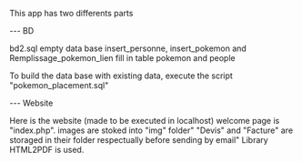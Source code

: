 This app has two differents parts

--- BD

bd2.sql empty data base
insert_personne, insert_pokemon and Remplissage_pokemon_lien fill in table pokemon and people

To build the data base with existing data, execute the script "pokemon_placement.sql"

--- Website

Here is the website (made to be executed in localhost)
welcome page is "index.php".
images are stoked into "img" folder"
"Devis" and "Facture" are storaged in their folder respectually before sending by email"
Library HTML2PDF is used.






